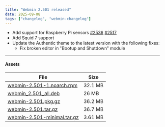 ```yaml
---
title: "Webmin 2.501 released"
date: 2025-09-08
tags: ["changelog", "webmin-changelog"]
---
```


* Add support for Raspberry Pi sensors [#2539](https://github.com/webmin/webmin/issues/2539) [#2517](https://github.com/webmin/webmin/issues/2517)
* Add Squid 7 support
* Update the Authentic theme to the latest version with the following fixes:
  - Fix broken editor in "Bootup and Shutdown" module

---

#### Assets

| File                       | Size |
| -------------------------- | -----|
|[webmin-2.501-1.noarch.rpm](https://github.com/webmin/webmin/releases/download/2.501/webmin-2.501-1.noarch.rpm) | 32.1 MB |
|[webmin_2.501_all.deb](https://github.com/webmin/webmin/releases/download/2.501/webmin_2.501_all.deb)           | 26 MB |
|[webmin-2.501.pkg.gz](https://github.com/webmin/webmin/releases/download/2.501/webmin-2.501.pkg.gz)             | 36.2 MB |
|[webmin-2.501.tar.gz](https://github.com/webmin/webmin/releases/download/2.501/webmin-2.501.tar.gz)             | 36.7 MB | 
|[webmin-2.501-minimal.tar.gz](https://github.com/webmin/webmin/releases/download/2.501/webmin-2.501-minimal.tar.gz) | 3.61 MB | 
